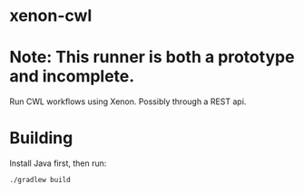 # xenon-cwl

# Note: This runner is both a prototype and incomplete.

Run CWL workflows using Xenon. Possibly through a REST api.

# Building

Install Java first, then run:
```
./gradlew build
```
